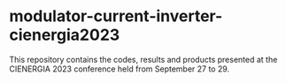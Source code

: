 # modulator-current-inverter-cienergia2023
This repository contains the codes, results and products presented at the CIENERGIA 2023 conference held from September 27 to 29.
